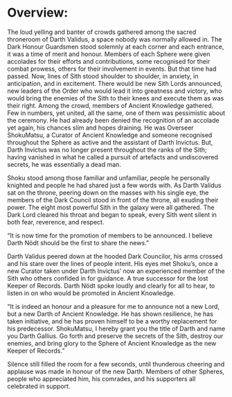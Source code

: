 # Overview:

The loud yelling and banter of crowds gathered among the sacred throneroom of Darth Validus, a space nobody was normally allowed in.
The Dark Honour Guardsmen stood solemnly at each corner and each entrance, it was a time of merit and honour.
Members of each Sphere were given accolades for their efforts and contributions, some recognised for their combat prowess, others for their involvement in events.
But that time had passed.
Now, lines of Sith stood shoulder to shoulder, in anxiety, in anticipation, and in excitement.
There would be new Sith Lords announced, new leaders of the Order who would lead it into greatness and victory, who would bring the enemies of the Sith to their knees and execute them as was their right.
Among the crowd, members of Ancient Knowledge gathered.
Few in numbers, yet united, all the same, one of them was pessimistic about the ceremony.
He had already been denied the recognition of an accolade yet again, his chances slim and hopes draining.
He was Overseer ShokuMatsu, a Curator of Ancient Knowledge and someone recognised throughout the Sphere as active and the assistant of Darth Invictus.
But, Darth Invictus was no longer present throughout the ranks of the Sith; having vanished in what he called a pursuit of artefacts and undiscovered secrets, he was essentially a dead man.

Shoku stood among those familiar and unfamiliar, people he personally knighted and people he had shared just a few words with.
As Darth Validus sat on the throne, peering down on the masses with his single eye, the members of the Dark Council stood in front of the throne, all exuding their power.
The eight most powerful Sith in the galaxy were all gathered.
The Dark Lord cleared his throat and began to speak, every Sith went silent in both fear, reverence, and respect.

“It is now time for the promotion of members to be announced.
I believe Darth Nödt should be the first to share the news.”

Darth Validus peered down at the hooded Dark Councilor, his arms crossed and his stare over the lines of people intent.
His eyes met Shoku’s, once a new Curator taken under Darth Invictus’ now an experienced member of the Sith who others confided in for guidance.
A true successor for the lost Keeper of Records.
Darth Nödt spoke loudly and clearly for all to hear, to listen in on who would be promoted in Ancient Knowledge.

“It is indeed an honour and a pleasure for me to announce not a new Lord, but a new Darth of Ancient Knowledge.
He has shown resilience, he has taken initiative, and he has proven himself to be a worthy replacement for his predecessor.
ShokuMatsu, I hereby grant you the title of Darth and name you Darth Gallius.
Go forth and preserve the secrets of the Sith, destroy our enemies, and bring glory to the Sphere of Ancient Knowledge as the new Keeper of Records.”

Silence still filled the room for a few seconds, until thunderous cheering and applause was made in honour of the new Darth.
Members of other Spheres, people who appreciated him, his comrades, and his supporters all celebrated in support.
